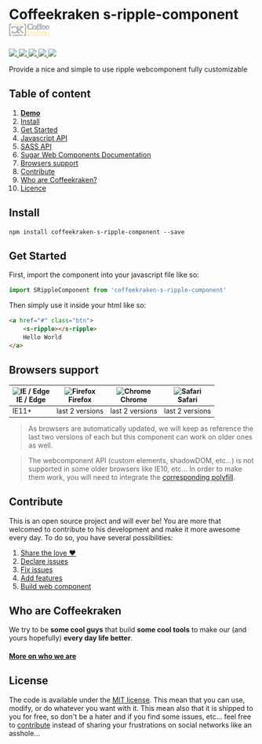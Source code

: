 # Coffeekraken s-ripple-component <img src=".resources/coffeekraken-logo.jpg" height="25px" />

<p>
	<a href="https://travis-ci.org/Coffeekraken/s-ripple-component">
		<img src="https://img.shields.io/travis/Coffeekraken/s-ripple-component.svg?style=flat-square" />
	</a>
	<a href="https://www.npmjs.com/package/coffeekraken-s-ripple-component">
		<img src="https://img.shields.io/npm/v/coffeekraken-s-ripple-component.svg?style=flat-square" />
	</a>
	<a href="https://github.com/coffeekraken/s-ripple-component/blob/master/LICENSE.txt">
		<img src="https://img.shields.io/npm/l/coffeekraken-s-ripple-component.svg?style=flat-square" />
	</a>
	<!-- <a href="https://github.com/coffeekraken/s-ripple-component">
		<img src="https://img.shields.io/npm/dt/coffeekraken-s-ripple-component.svg?style=flat-square" />
	</a>
	<a href="https://github.com/coffeekraken/s-ripple-component">
		<img src="https://img.shields.io/github/forks/coffeekraken/s-ripple-component.svg?style=social&label=Fork&style=flat-square" />
	</a>
	<a href="https://github.com/coffeekraken/s-ripple-component">
		<img src="https://img.shields.io/github/stars/coffeekraken/s-ripple-component.svg?style=social&label=Star&style=flat-square" />
	</a> -->
	<a href="https://twitter.com/coffeekrakenio">
		<img src="https://img.shields.io/twitter/url/http/coffeekrakenio.svg?style=social&style=flat-square" />
	</a>
	<a href="http://coffeekraken.io">
		<img src="https://img.shields.io/twitter/url/http/shields.io.svg?style=flat-square&label=coffeekraken.io&colorB=f2bc2b&style=flat-square" />
	</a>
</p>

Provide a nice and simple to use ripple webcomponent fully customizable

## Table of content

1. **[Demo](http://components.coffeekraken.io/app/s-ripple-component)**
2. [Install](#readme-install)
3. [Get Started](#readme-get-started)
4. [Javascript API](doc/js)
5. [SASS API](doc/sass)
6. [Sugar Web Components Documentation](https://github.com/Coffeekraken/sugar/blob/master/doc/js/webcomponents.md)
7. [Browsers support](#readme-browsers-support)
8. [Contribute](#readme-contribute)
9. [Who are Coffeekraken?](#readme-who-are-coffeekraken)
10. [Licence](#readme-license)

<a name="readme-install"></a>
## Install

```
npm install coffeekraken-s-ripple-component --save
```

<a name="readme-get-started"></a>
## Get Started

First, import the component into your javascript file like so:

```js
import SRippleComponent from 'coffeekraken-s-ripple-component'
```

Then simply use it inside your html like so:

```html
<a href="#" class="btn">
	<s-ripple></s-ripple>
	Hello World
</a>
```

<a id="readme-browsers-support"></a>
## Browsers support

| <img src="https://raw.githubusercontent.com/godban/browsers-support-badges/master/src/images/edge.png" alt="IE / Edge" width="16px" height="16px" /></br>IE / Edge | <img src="https://raw.githubusercontent.com/godban/browsers-support-badges/master/src/images/firefox.png" alt="Firefox" width="16px" height="16px" /></br>Firefox | <img src="https://raw.githubusercontent.com/godban/browsers-support-badges/master/src/images/chrome.png" alt="Chrome" width="16px" height="16px" /></br>Chrome | <img src="https://raw.githubusercontent.com/godban/browsers-support-badges/master/src/images/safari.png" alt="Safari" width="16px" height="16px" /></br>Safari |
| --------- | --------- | --------- | --------- |
| IE11+ | last 2 versions| last 2 versions| last 2 versions

> As browsers are automatically updated, we will keep as reference the last two versions of each but this component can work on older ones as well.

> The webcomponent API (custom elements, shadowDOM, etc...) is not supported in some older browsers like IE10, etc... In order to make them work, you will need to integrate the [corresponding polyfill](https://www.webcomponents.org/polyfills).

<a id="readme-contribute"></a>
## Contribute

This is an open source project and will ever be! You are more that welcomed to contribute to his development and make it more awesome every day.
To do so, you have several possibilities:

1. [Share the love ❤️](https://github.com/Coffeekraken/coffeekraken/blob/master/contribute.md#contribute-share-the-love)
2. [Declare issues](https://github.com/Coffeekraken/coffeekraken/blob/master/contribute.md#contribute-declare-issues)
3. [Fix issues](https://github.com/Coffeekraken/coffeekraken/blob/master/contribute.md#contribute-fix-issues)
4. [Add features](https://github.com/Coffeekraken/coffeekraken/blob/master/contribute.md#contribute-add-features)
5. [Build web component](https://github.com/Coffeekraken/coffeekraken/blob/master/contribute.md#contribute-build-web-component)

<a id="readme-who-are-coffeekraken"></a>
## Who are Coffeekraken

We try to be **some cool guys** that build **some cool tools** to make our (and yours hopefully) **every day life better**.  

#### [More on who we are](https://github.com/Coffeekraken/coffeekraken/blob/master/who-are-we.md)

<a id="readme-license"></a>
## License

The code is available under the [MIT license](LICENSE.txt). This mean that you can use, modify, or do whatever you want with it. This mean also that it is shipped to you for free, so don't be a hater and if you find some issues, etc... feel free to [contribute](https://github.com/Coffeekraken/coffeekraken/blob/master/contribute.md) instead of sharing your frustrations on social networks like an asshole...

